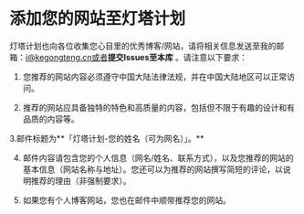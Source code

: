 # 添加您的网站至灯塔计划
灯塔计划也向各位收集您心目里的优秀博客/网站，请将相关信息发送至我的邮箱：i@kegongteng.cn或者**提交Issues至本库** 。请注意以下要求：

1. 您推荐的网站内容必须遵守中国大陆法律法规，并在中国大陆地区可以正常访问。

2. 推荐的网站应具备独特的特色和高质量的内容，包括但不限于有趣的设计和有品质的内容等。

3.邮件标题为**「灯塔计划-您的姓名（可为网名）」。**

4. 邮件内容请包含您的个人信息（网名/姓名、联系方式），以及您推荐的网站的基本信息（网站名称与地址）。您还可以为推荐的网站撰写简短的评论，以说明推荐的理由（非强制要求）。

5. 如果您有个人博客网站，您也在邮件中顺带推荐您的网站。
